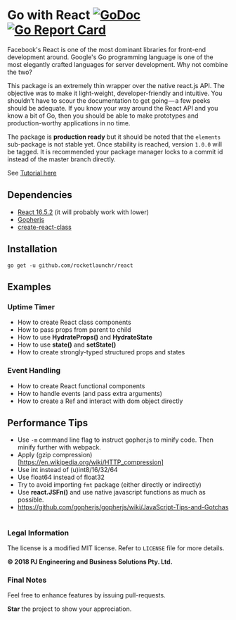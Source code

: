 Go with React [![GoDoc](http://godoc.org/github.com/rocketlaunchr/react?status.svg)](http://godoc.org/github.com/rocketlaunchr/react) [![Go Report Card](https://goreportcard.com/badge/github.com/rocketlaunchr/react)](https://goreportcard.com/report/github.com/rocketlaunchr/react)
===============

Facebook's React is one of the most dominant libraries for front-end development around. Google's Go programming language is one of the most elegantly crafted languages for server development. Why not combine the two?

This package is an extremely thin wrapper over the native react.js API. The objective was to make it light-weight, developer-friendly and intuitive. You shouldn’t have to scour the documentation to get going — a few peeks should be adequate. If you know your way around the React API and you know a bit of Go, then you should be able to make prototypes and production-worthy applications in no time. 

The package is **production ready** but it should be noted that the `elements` sub-package is not stable yet. Once stability is reached, version `1.0.0` will be tagged.
It is recommended your package manager locks to a commit id instead of the master branch directly.

See [Tutorial here](https://medium.com/@rocketlaunchr.cloud/go-with-react-24d987c6ec6e)

## Dependencies

* [React 16.5.2](https://www.npmjs.com/package/react) (it will probably work with lower)
* [Gopherjs](https://github.com/gopherjs/gopherjs)
* [create-react-class](https://www.npmjs.com/package/create-react-class)

## Installation

```
go get -u github.com/rocketlaunchr/react
```

## Examples

### Uptime Timer

* How to create React class components
* How to pass props from parent to child
* How to use **HydrateProps()** and **HydrateState**
* How to use **state()** and **setState()**
* How to create strongly-typed structured props and states

### Event Handling

* How to create React functional components
* How to handle events (and pass extra arguments)
* How to create a Ref and interact with dom object directly

## Performance Tips

* Use `-m` command line flag to instruct gopher.js to minify code. Then minify further with webpack.
* Apply (gzip compression)[https://en.wikipedia.org/wiki/HTTP_compression]
* Use int instead of (u)int8/16/32/64
* Use float64 instead of float32
* Try to avoid importing `fmt` package (either directly or indirectly)
* Use **react.JSFn()** and use native javascript functions as much as possible.
* https://github.com/gopherjs/gopherjs/wiki/JavaScript-Tips-and-Gotchas

#

### Legal Information

The license is a modified MIT license. Refer to `LICENSE` file for more details.

**© 2018 PJ Engineering and Business Solutions Pty. Ltd.**

### Final Notes

Feel free to enhance features by issuing pull-requests.

**Star** the project to show your appreciation.
